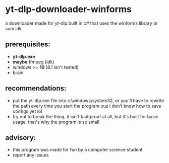 # yt-dlp-downloader-winforms
a downloader made for yt-dlp built in c# that uses the winforms library or sum idk  

## prerequisites:
- **yt-dlp.exe**
- **maybe** ffmpeg (idk)  
- windows >= **10** (8.1 isn't tested)  
- brain   

## recommendations:
- put the yt-dlp.exe file into c:\windows\system32, or you'll have to rewrite the path every time you start the program cuz i don't know how to save configs yet lol  
- try not to break the thing, it isn't faultproof at all, but it's built for basic usage, that's why the program is so small  

## advisory:
- this program was made for fun by a computer science student  
- report any issues
